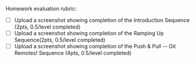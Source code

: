 Homework evaluation rubric: 

- [ ] Upload a screenshot showing completion of the Introduction Sequence (2pts, 0.5/level completed)
- [ ] Upload a screenshot showing completion of the Ramping Up Sequence(2pts, 0.5/level completed)
- [ ] Upload a screenshot showing completion of the Push & Pull -- Git Remotes! Sequence (4pts, 0.5/level completed)
